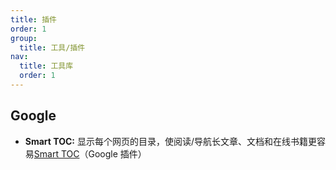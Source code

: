 ```yaml
---
title: 插件
order: 1
group:
  title: 工具/插件
nav:
  title: 工具库
  order: 1
---
```


## Google

- **Smart TOC:** 显示每个网页的目录，使阅读/导航长文章、文档和在线书籍更容易[Smart TOC](https://chrome.google.com/webstore/detail/lifgeihcfpkmmlfjbailfpfhbahhibba)（Google 插件）
